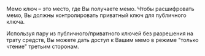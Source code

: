 Мемо ключ – это место, где Вы получаете мемо. Чтобы расшифровать мемо, Вы должны контролировать приватный ключ для публичного ключа.

Используя пару из публичного/приватного ключей без разрешения на трату средств, Вы можете дать доступ к Вашим мемо в режиме "только чтение" третьим сторонам.